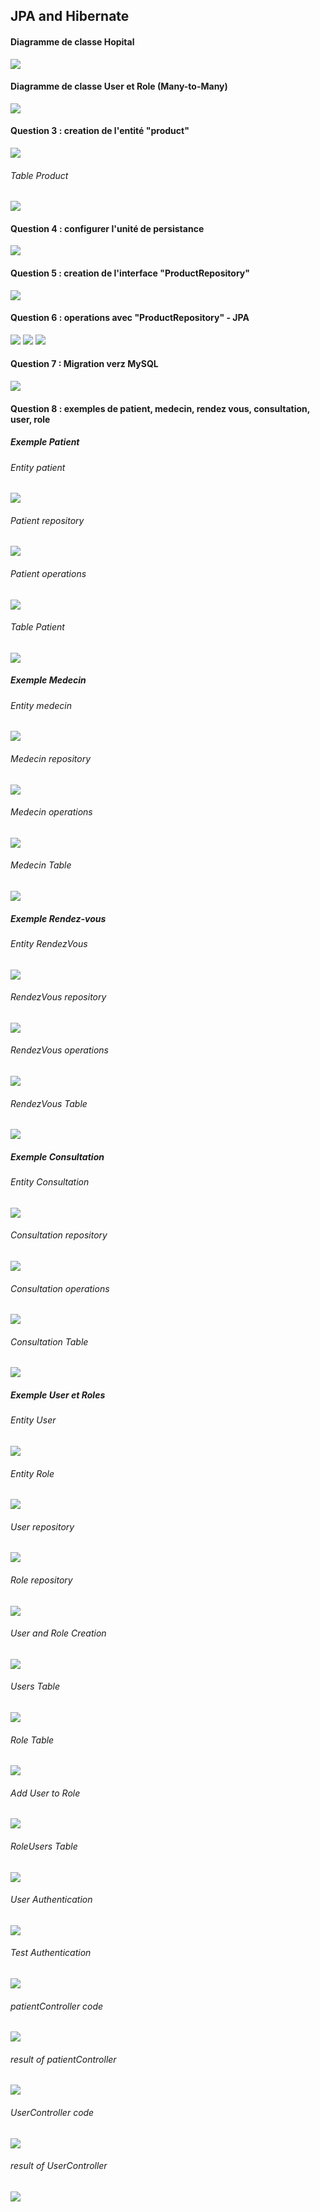 <h2>JPA and Hibernate</h2>

<h4>Diagramme de classe Hopital</h4>
<img src="captures/classDiagramHospital.PNG">

<h4>Diagramme de classe User et Role (Many-to-Many)</h4>
<img src="captures/classDiagramUser.PNG">

<h4>Question 3 : creation de l'entité "product"</h4>
<img src="captures/ProductEntity.png">
<h6>Table Product</h6>
<img src="captures/ProductTable.PNG">

<h4>Question 4 : configurer l'unité de persistance</h4>
<img src="captures/UniteDePersistance_H2.png">

<h4>Question 5 : creation de l'interface "ProductRepository"</h4>
<img src="captures/ProductRepository.png">

<h4>Question 6 : operations avec "ProductRepository" - JPA</h4>
<img src="captures/JPAOperations1.png">
<img src="captures/JPAOperations2.JPG">
<img src="captures/JPAOperations3.JPG">

<h4>Question 7 : Migration verz MySQL</h4> 
<img src="captures/MigrationMySql.png">

<h4>Question 8 : exemples de patient, medecin, rendez vous, consultation, user, role </h4>

<h5>Exemple Patient</h5>
<h6>Entity patient</h6>
<img src="captures/Patient.PNG">
<h6>Patient repository</h6>
<img src="captures/PatientRep.PNG">
<h6>Patient operations</h6>
<img src="captures/PatientOp.PNG">
<h6>Table Patient</h6>
<img src="captures/PatientTable.PNG">

<h5>Exemple Medecin</h5>
<h6>Entity medecin</h6>
<img src="captures/Medecin.PNG">
<h6>Medecin repository</h6>
<img src="captures/MedecinRep.PNG">
<h6>Medecin operations</h6>
<img src="captures/MedecinOp.PNG">
<h6>Medecin Table</h6>
<img src="captures/MedecinTable.PNG">

<h5>Exemple Rendez-vous</h5>
<h6>Entity RendezVous</h6>
<img src="captures/RDV.PNG">
<h6>RendezVous repository</h6>
<img src="captures/RDVRep.PNG">
<h6>RendezVous operations</h6>
<img src="captures/RDVOp.PNG">
<h6>RendezVous Table</h6>
<img src="captures/RDVTable.PNG">

<h5>Exemple Consultation</h5>
<h6>Entity Consultation</h6>
<img src="captures/Consultation.PNG">
<h6>Consultation repository</h6>
<img src="captures/ConsultationRep.PNG">
<h6>Consultation operations</h6>
<img src="captures/ConsultationOp.PNG">
<h6>Consultation Table</h6>
<img src="captures/ConsultationTable.PNG">

<h5>Exemple User et Roles</h5>
<h6>Entity User</h6>
<img src="captures/User.PNG">

<h6>Entity Role</h6>
<img src="captures/Role.PNG">

<h6>User repository</h6>
<img src="captures/UserRep.PNG">

<h6>Role repository</h6>
<img src="captures/RoleRep.PNG">

<h6>User and Role Creation</h6>
<img src="captures/Create_Users_Roles.PNG">

<h6>Users Table</h6>
<img src="captures/UsersTable.PNG">
<h6>Role Table</h6>
<img src="captures/RoleTable.PNG">

<h6>Add User to Role</h6>
<img src="captures/AddUserToRole.PNG">
<h6>RoleUsers Table</h6>
<img src="captures/RoleUsersTable.PNG">

<h6>User Authentication</h6>
<img src="captures/UserAuth.PNG">
<h6>Test Authentication</h6>
<img src="captures/TestAuth.PNG">

<h6>patientController code</h6>
<img src="captures/PatientController.PNG">
<h6>result of patientController</h6>
<img src="captures/ListPatients.PNG">

<h6>UserController code</h6>
<img src="captures/UserController.PNG">
<h6>result of UserController</h6>
<img src="captures/User1Info.PNG">





